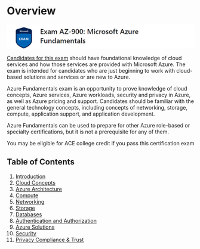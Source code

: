 # Overview
![Image](img/AZ900.png)

[Candidates for this exam](https://docs.microsoft.com/en-us/learn/certifications/exams/az-900) should have foundational knowledge of cloud services and how those services are provided with Microsoft Azure. The exam is intended for candidates who are just beginning to work with cloud-based solutions and services or are new to Azure.

Azure Fundamentals exam is an opportunity to prove knowledge of cloud concepts, Azure services, Azure workloads, security and privacy in Azure, as well as Azure pricing and support. Candidates should be familiar with the general technology concepts, including concepts of networking, storage, compute, application support, and application development.

Azure Fundamentals can be used to prepare for other Azure role-based or specialty certifications, but it is not a prerequisite for any of them.

You may be eligible for ACE college credit if you pass this certification exam

## Table of Contents
1. [Introduction](1%20Introduction.md)
2. [Cloud Concepts](2%20Cloud%20Concepts.md)
3. [Azure Architecture](3%20Azure%20Architecture.md)
4. [Compute](4%20Compute.md)
5. [Networking](5%20Networking.md)
6. [Storage](6%20Storage.md)
7. [Databases](7%20Database.md)
8. [Authentication and Authorization](8%20Authentication%20and%20Authorization.md)
9. [Azure Solutions](9%20Azure%20Solutions.md)
10. [Security](10%20Security.md)
11. [Privacy Compliance & Trust](11%20Privacy%20Compliance%20&%20Trust.md)
